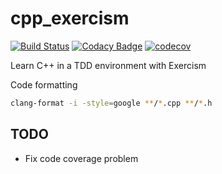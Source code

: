 # cpp_exercism

[![Build Status](https://travis-ci.com/tqa236/cpp_exercism.svg?branch=master)](https://travis-ci.com/tqa236/cpp_exercism)
[![Codacy Badge](https://api.codacy.com/project/badge/Grade/61fd4c8fc29b4e62ad5ff19098e245fb)](https://www.codacy.com/app/tqa236/cpp_exercism?utm_source=github.com&utm_medium=referral&utm_content=tqa236/cpp_exercism&utm_campaign=Badge_Grade)
[![codecov](https://codecov.io/gh/tqa236/cpp_exercism/branch/master/graph/badge.svg)](https://codecov.io/gh/tqa236/cpp_exercism)

Learn C++ in a TDD environment with Exercism

Code formatting

```bash
clang-format -i -style=google **/*.cpp **/*.h
```

## TODO

-   Fix code coverage problem
